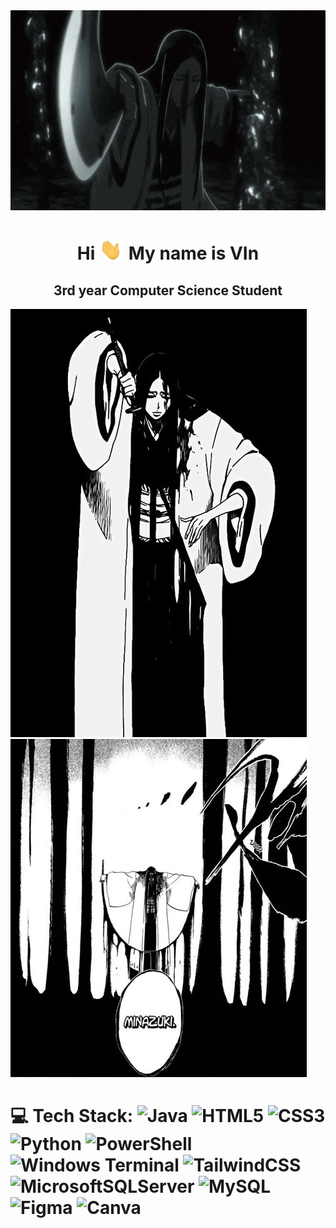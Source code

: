 <img align = "center" alt = "random" height = "320" width = "850" src = "https://github.com/V1N015/V1N015/blob/main/unohana-yachiru.gif">

<h1 align = "center">Hi <img height = "40" width = "40" src = "https://github.com/V1N015/V1N015/blob/main/waving-hand-joypixels.gif"> My name is VIn</h1> 
<h2 align = "center">3rd year Computer Science Student</h2>


<img src ="https://github.com/V1N015/V1N015/blob/main/unohana-2.jpeg"> <img src = "https://github.com/V1N015/V1N015/blob/main/profile-1.jpeg">

# 💻 Tech Stack: ![Java](https://img.shields.io/badge/java-%23ED8B00.svg?style=for-the-badge&logo=openjdk&logoColor=white) ![HTML5](https://img.shields.io/badge/html5-%23E34F26.svg?style=for-the-badge&logo=html5&logoColor=white) ![CSS3](https://img.shields.io/badge/css3-%231572B6.svg?style=for-the-badge&logo=css3&logoColor=white) ![Python](https://img.shields.io/badge/python-3670A0?style=for-the-badge&logo=python&logoColor=ffdd54) ![PowerShell](https://img.shields.io/badge/PowerShell-%235391FE.svg?style=for-the-badge&logo=powershell&logoColor=white) ![Windows Terminal](https://img.shields.io/badge/Windows%20Terminal-%234D4D4D.svg?style=for-the-badge&logo=windows-terminal&logoColor=white) ![TailwindCSS](https://img.shields.io/badge/tailwindcss-%2338B2AC.svg?style=for-the-badge&logo=tailwind-css&logoColor=white) ![MicrosoftSQLServer](https://img.shields.io/badge/Microsoft%20SQL%20Server-CC2927?style=for-the-badge&logo=microsoft%20sql%20server&logoColor=white) ![MySQL](https://img.shields.io/badge/mysql-%2300000f.svg?style=for-the-badge&logo=mysql&logoColor=white) ![Figma](https://img.shields.io/badge/figma-%23F24E1E.svg?style=for-the-badge&logo=figma&logoColor=white) ![Canva](https://img.shields.io/badge/Canva-%2300C4CC.svg?style=for-the-badge&logo=Canva&logoColor=white)

